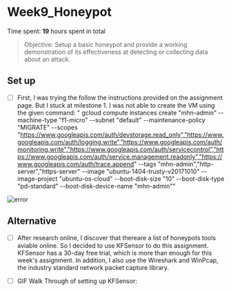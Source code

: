# Week9_Honeypot
Time spent: **19** hours spent in total
> Objective: Setup a basic honeypot and provide a working demonstration of its effectiveness at detecting or collecting data about an attack.

## Set up
- [ ] First, I was trying the follow the instructions provided on the assignment page. But I stuck at milestone 1. I was not able to create the VM using the given command:
" gcloud compute instances create "mhn-admin" --machine-type "f1-micro" --subnet "default" --maintenance-policy "MIGRATE"  --scopes "https://www.googleapis.com/auth/devstorage.read_only","https://www.googleapis.com/auth/logging.write","https://www.googleapis.com/auth/monitoring.write","https://www.googleapis.com/auth/servicecontrol","https://www.googleapis.com/auth/service.management.readonly","https://www.googleapis.com/auth/trace.append" --tags "mhn-admin","http-server","https-server" --image "ubuntu-1404-trusty-v20171010" --image-project "ubuntu-os-cloud" --boot-disk-size "10" --boot-disk-type "pd-standard" --boot-disk-device-name "mhn-admin""

![error](https://user-images.githubusercontent.com/24555370/32417666-c936e120-c22a-11e7-8d26-965e89e07561.PNG)

## Alternative
- [ ] After research online, I discover that thereare a list of honeypots tools aviable online. So I decided to use KFSensor to do this assignment. KFSensor has a 30-day free trial, which is more than enough for this week's assignment. In addition, I also use the Wireshark  and WinPcap, the industry standard network packet capture library.

-[ ] GIF Walk Through of setting up KFSensor:
